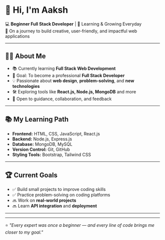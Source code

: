 # 👋 Hi, I'm Aaksh

💻 **Beginner Full Stack Developer** | 🌱 Learning & Growing Everyday  
🚀 On a journey to build creative, user-friendly, and impactful web applications

---

## 🧑‍💻 About Me
- 📚 Currently learning **Full Stack Web Development**  
- 🎯 Goal: To become a professional **Full Stack Developer**  
- 💡 Passionate about **web design**, **problem-solving**, and **new technologies**  
- 🛠 Exploring tools like **React.js, Node.js, MongoDB** and more  
- 🤝 Open to guidance, collaboration, and feedback  

---

## 📚 My Learning Path
- **Frontend:** HTML, CSS, JavaScript, React.js  
- **Backend:** Node.js, Express.js  
- **Database:** MongoDB, MySQL  
- **Version Control:** Git, GitHub  
- **Styling Tools:** Bootstrap, Tailwind CSS  

---

## 🏆 Current Goals
- ✅ Build small projects to improve coding skills  
- ✅ Practice problem-solving on coding platforms  
- 🔜 Work on **real-world projects**  
- 🔜 Learn **API integration** and **deployment**

---


---

⭐ _"Every expert was once a beginner — and every line of code brings me closer to my goal."_
